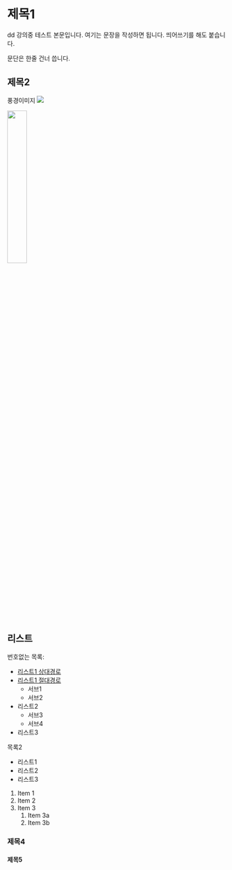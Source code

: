 # 제목1
dd
강의중 테스트 본문입니다. 여기는 문장을 작성하면 됩니다.
띄어쓰기를 해도 붙습니다.

문단은 한줄 건너 씁니다.

## 제목2

풍경이미지
![](https://search.pstatic.net/common/?src=http%3A%2F%2Fblogfiles.naver.net%2FMjAyMTAyMTNfMjI1%2FMDAxNjEzMjAxMTMzNDE1.fkgurmdj1TNWPKbXh3K7eRu3Bz55sV1-ct6Y1TPZ-xEg.xIoR5z2xfJAMaPyooJQ0eHxC-8SjwlnjrAw8zbRzUpQg.JPEG.vipgarden%2F656c729ad0d6598be7d36c7d7bbdddbb.jpg&type=a340)


<img src="https://search.pstatic.net/common/?src=http%3A%2F%2Fblogfiles.naver.net%2FMjAyMTAyMTNfMjI1%2FMDAxNjEzMjAxMTMzNDE1.fkgurmdj1TNWPKbXh3K7eRu3Bz55sV1-ct6Y1TPZ-xEg.xIoR5z2xfJAMaPyooJQ0eHxC-8SjwlnjrAw8zbRzUpQg.JPEG.vipgarden%2F656c729ad0d6598be7d36c7d7bbdddbb.jpg&type=a340"
width="30%">

## 리스트

번호없는 목록:
  - [리스트1 상대경로](Secondfile.md)
  - [리스트1 절대경로](./Secondfile.md)
      - 서브1
      - 서브2
  - 리스트2
      - 서브3
      - 서브4
  - 리스트3

목록2
  + 리스트1
  + 리스트2
  + 리스트3
  
1. Item 1
1. Item 2
1. Item 3
   1. Item 3a
   1. Item 3b





### 제목4




#### 제목5


